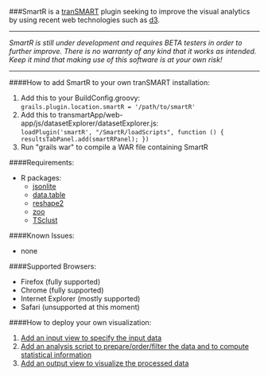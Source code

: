 ###SmartR is a [tranSMART](https://github.com/transmart/transmartApp) plugin seeking to improve the visual analytics by using recent web technologies such as [d3](http://d3js.org/).

---
*SmartR is still under development and requires BETA testers in order to further improve.
There is no warranty of any kind that it works as intended. 
Keep it mind that making use of this software is at your own risk!*

---

####How to add SmartR to your own tranSMART installation:
1. Add this to your BuildConfig.groovy: <br/>
  `grails.plugin.location.smartR = '/path/to/smartR'`
2. Add this to transmartApp/web-app/js/datasetExplorer/datasetExplorer.js: <br/>
  `loadPlugin('smartR', "/SmartR/loadScripts", function () { resultsTabPanel.add(smartRPanel); })`
3. Run "grails war" to compile a WAR file containing SmartR

####Requirements:
- R packages: 
  - [jsonlite](https://cran.r-project.org/web/packages/jsonlite/index.html)
  - [data.table](https://cran.r-project.org/web/packages/data.table/index.html)
  - [reshape2](https://cran.r-project.org/web/packages/reshape2/index.html)
  - [zoo](https://cran.r-project.org/web/packages/zoo/index.html)
  - [TSclust](https://cran.r-project.org/web/packages/TSclust/index.html)

####Known Issues:
- none

####Supported Browsers:
- Firefox (fully supported)
- Chrome (fully supported)
- Internet Explorer (mostly supported)
- Safari (unsupported at this moment)
 
####How to deploy your own visualization:
1. [Add an input view to specify the input data](https://github.com/sherzinger/SmartR/blob/master/grails-app/views/smartR/_inSample.gsp)
2. [Add an analysis script to prepare/order/filter the data and to compute statistical information](https://github.com/sherzinger/SmartR/blob/master/web-app/Scripts/Sample.R)
3. [Add an output view to visualize the processed data](https://github.com/sherzinger/SmartR/blob/master/grails-app/views/visualizations/_outSample.gsp)

